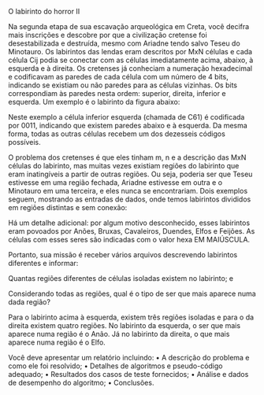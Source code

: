 O labirinto do horror II

Na segunda etapa de sua escavação arqueológica em Creta, você decifra mais inscrições e descobre por que a civilização cretense foi desestabilizada e destruída, mesmo com Ariadne tendo salvo Teseu do Minotauro. Os labirintos das lendas eram descritos por MxN células e cada célula Cij podia se conectar com as células imediatamente acima, abaixo, à esquerda e à direita. Os cretenses já conheciam a numeração hexadecimal e codificavam as paredes de cada célula com um número de 4 bits, indicando se existiam ou não paredes para as células vizinhas. Os bits correspondiam às paredes nesta ordem: superior, direita, inferior e esquerda. Um exemplo é o labirinto da figura abaixo:

Neste exemplo a célula inferior esquerda (chamada de C61) é codificada por 0011, indicando que existem paredes abaixo e à esquerda. Da mesma forma, todas as outras células recebem um dos dezesseis códigos possíveis.

O problema dos cretenses é que eles tinham m, n e a descrição das MxN células do labirinto, mas muitas vezes existiam regiões do labirinto que eram inatingíveis a partir de outras regiões. Ou seja, poderia ser que Teseu estivesse em uma região fechada, Ariadne estivesse em outra e o Minotauro em uma terceira, e eles nunca se encontrariam. Dois exemplos seguem, mostrando as entradas de dados, onde temos labirintos divididos em regiões distintas e sem conexão:

Há um detalhe adicional: por algum motivo desconhecido, esses labirintos eram povoados por Anões, Bruxas, Cavaleiros, Duendes, Elfos e Feijões. As células com esses seres são indicadas com o valor hexa EM MAIÚSCULA.

Portanto, sua missão é receber vários arquivos descrevendo labirintos diferentes e informar:

Quantas regiões diferentes de células isoladas existem no labirinto; e

Considerando todas as regiões, qual é o tipo de ser que mais aparece numa dada região?

Para o labirinto acima à esquerda, existem três regiões isoladas e para o da direita existem quatro regiões. No labirinto da esquerda, o ser que mais aparece numa região é o Anão. Já no labirinto da direita, o que mais aparece numa região é o Elfo.

Você deve apresentar um relatório incluindo:
• A descrição do problema e como ele foi resolvido;
• Detalhes de algoritmos e pseudo-código adequado;
• Resultados dos casos de teste fornecidos;
• Análise e dados de desempenho do algoritmo;
• Conclusões.